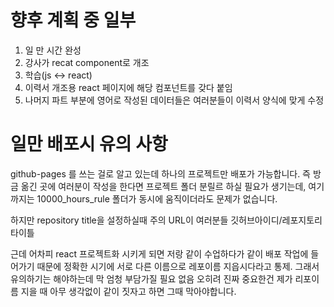 # 향후 계획 중 일부
1. 일 만 시간 완성
2. 강사가 recat component로 개조
3. 학습(js <-> react)
4. 이력서 개조용 react 페이지에 해당 컴포넌트를 갖다 붙임
5. 나머지 파트 부분에 영어로 작성된 데이터들은 여러분들이 이력서 양식에 맞게 수정

# 일만 배포시 유의 사항
github-pages 를 쓰는 걸로 알고 있는데 하나의 프로젝트만 배포가 가능합니다. 즉 방금 옮긴 곳에 여러분이 작성을 한다면 프로젝트 폴더 분릴르 하실 필요가 생기는데, 여기까지는 10000_hours_rule 폴더가 동시에 움직이더라도 문제가 없습니다.

하지만 repository title을 설정하실때 주의
URL이 여러분들 깃허브아이디/레포지토리타이틀 

근데 어차피 react 프로젝트화 시키게 되면 저랑 같이 수업하다가 같이 배포 작업에 들어가기 때문에 정확한 시기에 서로 다른 이름으로 레포이름 지읍시다라고 통제. 그래서 유의하기는 해야하는데 막 엄청 부담가질 필요 없음
오히려 진짜 중요한건 제가 리포이름 지을 때 아무 생각없이 같이 짓자고 하면 그때 막아야합니다.